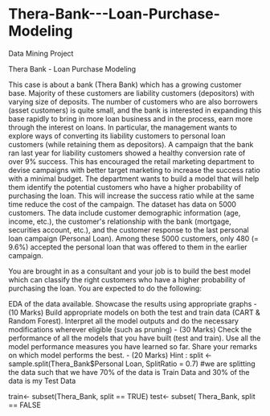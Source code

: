 # Thera-Bank---Loan-Purchase-Modeling
Data Mining Project

Thera Bank - Loan Purchase Modeling

This case is about a bank (Thera Bank) which has a growing customer base. Majority of these customers are liability customers (depositors) with varying size of deposits. The number of customers who are also borrowers (asset customers) is quite small, and the bank is interested in expanding this base rapidly to bring in more loan business and in the process, earn more through the interest on loans. In particular, the management wants to explore ways of converting its liability customers to personal loan customers (while retaining them as depositors). A campaign that the bank ran last year for liability customers showed a healthy conversion rate of over 9% success. This has encouraged the retail marketing department to devise campaigns with better target marketing to increase the success ratio with a minimal budget. The department wants to build a model that will help them identify the potential customers who have a higher probability of purchasing the loan. This will increase the success ratio while at the same time reduce the cost of the campaign. The dataset has data on 5000 customers. The data include customer demographic information (age, income, etc.), the customer's relationship with the bank (mortgage, securities account, etc.), and the customer response to the last personal loan campaign (Personal Loan). Among these 5000 customers, only 480 (= 9.6%) accepted the personal loan that was offered to them in the earlier campaign.

You are brought in as a consultant and your job is to build the best model which can classify the right customers who have a higher probability of purchasing the loan. You are expected to do the following:

EDA of the data available. Showcase the results using appropriate graphs - (10 Marks)
Build appropriate models on both the test and train data (CART & Random Forest). Interpret all the model outputs and do the necessary modifications wherever eligible (such as pruning) - (30 Marks)
Check the performance of all the models that you have built (test and train). Use all the model performance measures you have learned so far. Share your remarks on which model performs the best. - (20 Marks)
Hint : split <- sample.split(Thera_Bank$Personal Loan, SplitRatio = 0.7)
#we are splitting the data such that we have 70% of the data is Train Data and 30% of the data is my Test Data

train<- subset(Thera_Bank, split == TRUE)
test<- subset( Thera_Bank, split == FALSE
